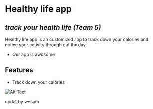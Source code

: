 
# Healthy life app 
## _track your health life (Team 5)_

Healthy life app is an customized app to track down your calories and notice your activity through out the day.

- Our app is awosome


## Features

- Track down your calories

![Alt Text](https://encrypted-tbn0.gstatic.com/images?q=tbn:ANd9GcR9Kz2zw-l084Oa4jzwzFevlpjV2Qz8LeF8_A&s"Healthy_Lifestyle")


updat by wesam